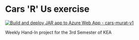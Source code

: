 # Cars 'R' Us exercise

[![Build and deploy JAR app to Azure Web App - cars-murat-v1](https://github.com/Buttersail/cars-r-us-startcode/actions/workflows/main_cars-murat-v1.yml/badge.svg)](https://github.com/Buttersail/cars-r-us-startcode/actions/workflows/main_cars-murat-v1.yml)

Weekly Hand-In project for the 3rd Semester of KEA
